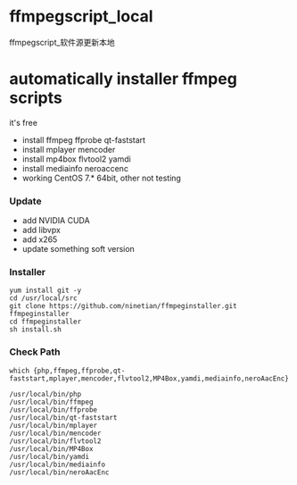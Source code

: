 # ffmpegscript_local
ffmpegscript_软件源更新本地

# automatically installer ffmpeg scripts
it's free  

 * install ffmpeg ffprobe qt-faststart
 * install mplayer mencoder
 * install mp4box flvtool2 yamdi
 * install mediainfo neroaccenc 
 * working CentOS 7.* 64bit, other not testing

### Update
 * add NVIDIA CUDA   
 * add libvpx
 * add x265
 * update something soft version

### Installer  
```
yum install git -y 
cd /usr/local/src  
git clone https://github.com/ninetian/ffmpeginstaller.git ffmpeginstaller  
cd ffmpeginstaller  
sh install.sh  
```
  
### Check Path  
```
which {php,ffmpeg,ffprobe,qt-faststart,mplayer,mencoder,flvtool2,MP4Box,yamdi,mediainfo,neroAacEnc}  
```
```
/usr/local/bin/php  
/usr/local/bin/ffmpeg  
/usr/local/bin/ffprobe  
/usr/local/bin/qt-faststart  
/usr/local/bin/mplayer  
/usr/local/bin/mencoder  
/usr/local/bin/flvtool2  
/usr/local/bin/MP4Box  
/usr/local/bin/yamdi  
/usr/local/bin/mediainfo  
/usr/local/bin/neroAacEnc  
```
